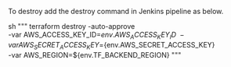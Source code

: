 To destroy add the destroy command in Jenkins pipeline as below.

sh """
                            terraform destroy -auto-approve \
                            -var AWS_ACCESS_KEY_ID=${env.AWS_ACCESS_KEY_ID} \
                            -var AWS_SECRET_ACCESS_KEY=${env.AWS_SECRET_ACCESS_KEY} \
                            -var AWS_REGION=${env.TF_BACKEND_REGION}
                        """
